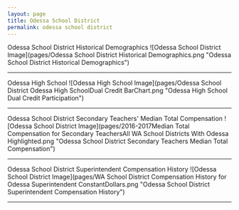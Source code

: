 ```yaml
---
layout: page
title: Odessa School District
permalink: odessa school district
---
```



Odessa School District Historical Demographics
![Odessa School District Image](pages/Odessa School District Historical Demographics.png "Odessa School District Historical Demographics")

___

Odessa High School
![Odessa High School Image](pages/Odessa School District Odessa High SchoolDual Credit BarChart.png "Odessa High School Dual Credit Participation")

___

Odessa School District Secondary Teachers' Median Total Compensation
![Odessa School District Image](pages/2016-2017Median Total Compensation for Secondary TeachersAll WA School Districts With Odessa Highlighted.png "Odessa School District Secondary Teachers Median Total Compensation")

___

Odessa School District Superintendent Compensation History
![Odessa School District Image](pages/WA School District Compensation History for Odessa Superintendent ConstantDollars.png "Odessa School District Superintendent Compensation History")

___

